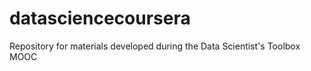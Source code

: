 datasciencecoursera
===================

Repository for materials developed during the Data Scientist's Toolbox MOOC 
